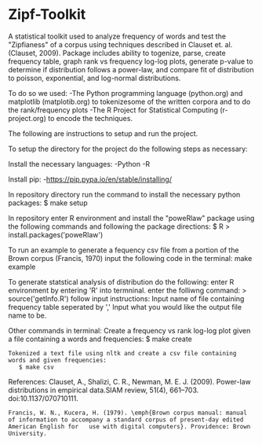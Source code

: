 # Zipf-Toolkit

A statistical toolkit used to analyze frequency of words and test the "Zipfianess" of a corpus using techniques described in Clauset et. al. (Clauset, 2009). Package includes ability to togenize, parse, create frequency table, graph rank vs frequency log-log plots, generate p-value to determine if distribution follows a power-law, and compare fit of distribution to poisson, exponential, and log-normal distributions. 

To do so we used:
    -The Python programming language (python.org) and matplotlib (matplotib.org) to tokenizesome of the written corpora and to do the rank/frequency plots 
    -The R Project for Statistical Computing (r-project.org) to encode the techniques.


The following are instructions to setup and run the project.

To setup the directory for the project do the following steps as necessary: 

  Install the necessary languages:
    -Python
    -R
  
  Install pip:
    -https://pip.pypa.io/en/stable/installing/
    
  In repository directory run the command to install the necessary python packages:
    $ make setup
    
  In repository enter R environment and install the "poweRlaw" package using the following commands and following the package directions:
    $ R
    > install.packages('poweRlaw')
    
    
To run an example to generate a fequency csv file from a portion of the Brown corpus (Francis, 1970) input the following code in the terminal:
    make example

To generate statstical analysis of distribution do the following:
    enter R environment by entering 'R' into termninal.
    enter the folliwng command:
      > source('getInfo.R')
    follow input instructions:
      Input name of file containing frequency table seperated by ','
      Input what you would like the output file name to be.
      
      
Other commands in terminal:
    Create a frequency vs rank log-log plot given a file containing a words and frequencies:
       $ make create
    
    Tokenized a text file using nltk and create a csv file containing words and given frequencies:
       $ make csv
    
  References:
    Clauset, A., Shalizi, C. R., Newman, M. E. J. (2009). Power-law distributions in empirical data.SIAM review, 51(4), 661–703. doi:10.1137/070710111.
    
    Francis, W. N., Kucera, H. (1979). \emph{Brown corpus manual: manual of information to accompany a standard corpus of present-day edited American English for   use with digital computers}. Providence: Brown University.
    
